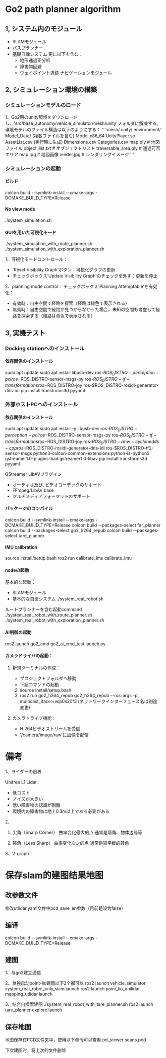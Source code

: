 # Go2 path planner algorithm

## 1, システム内のモジュール
- SLAMモジュール
- パスプランナー
- 基礎自律システム
  更に以下を含む：
  - 地形通過正分析
  - 障害物回避
  - ウェイポイント追跡
ナビゲーションモジュール


## 2, シミュレーション環境の構築
### シミュレーションモデルのロード
   1、Go2用のunity環境をダウンロードし、'src/base_autonomy/vehicle_simulator/mesh/unity'フォルダに解凍する。
   環境モデルのファイル構造は以下のようにする：
   '''
   mesh/
      unity/
         environment/
               Model_Data/ (複数ファイルを含む)
               Model.x86_64
               UnityPlayer.so
               AssetList.csv (実行時に生成)
               Dimensions.csv
               Categories.csv
         map.ply                # 地図ファイル
         object_list.txt        # オブジェクトリスト
         traversable_area.ply   # 通過可否エリア
         map.jpg               # 地図画像
         render.jpg            # レンダリングイメージ
    '''

### シミュレーションの起動
#### ビルド
colcon build --symlink-install --cmake-args -DCMAKE_BUILD_TYPE=Release


#### No view mode
   ./system_simulation.sh

#### GUIを用いた可視化モード
   ./system_simulation_with_route_planner.sh
   ./system_simulation_with_exploration_planner.sh


   1、可視化モードコントロール：
   - 'Reset Visibility Graph'ボタン：可視化グラフの更新
   - チェックボックス'Update Visibility Graph'のチェックを外す：更新を停止

   2、planning mode control：
   チェックボックス'Planning Attemptable'を有効化：
   - 有効時：自由空間で経路を探索（経路は緑色で表示される）
   - 無効時：自由空間で経路が見つからなかった場合，未知の空間も考慮して経路を探索する（経路は青色で表示される）



## 3, 実機テスト
### Docking stationへのインストール
#### 依存関係のインストール

   sudo apt update
   sudo apt install libusb-dev ros-$ROS_DISTRO-perception-pcl ros-$ROS_DISTRO-sensor-msgs-py ros-$ROS_DISTRO-tf-transformations ros-$ROS_DISTRO-joy ros-$ROS_DISTRO-rosidl-generator-dds-idl
   pip install transforms3d pyyaml


### 外部ホストPCへのインストール
#### 依存関係のインストール

   sudo apt update
   sudo apt install -y libusb-dev ros-$ROS_DISTRO-perception-pcl ros-$ROS_DISTRO-sensor-msgs-py ros-$ROS_DISTRO-tf-transformations ros-$ROS_DISTRO-joy ros-$ROS_DISTRO-rmw-cyclonedds-cpp ros-$ROS_DISTRO-rosidl-generator-dds-idl ros-$ROS_DISTRO-tf2-sensor-msgs python3-colcon-common-extensions python-is-python3 gstreamer1.0-plugins-bad gstreamer1.0-libav
   pip install transforms3d pyyaml

   GStreamer LibAVプラグイン
   - オーディオ及び, ビデオコーデックのサポート
   - FFmpeg/LibAV base
   - マルチメディアフォーマットのサポート

#### パッケージのコンパイル
   colcon build --symlink-install --cmake-args -DCMAKE_BUILD_TYPE=Release
   colcon build --packages-select far_planner
   colcon build --packages-select go2_h264_repub
   colcon build --packages-select tare_planner

#### IMU calibration
   source install/setup.bash
   ros2 run calibrate_imu calibrate_imu

#### nodeの起動

   基本的な起動：
   - SLAMモジュール
   - 基本的な自律システム
   ./system_real_robot.sh

   ルートプランナーを含む起動command
   ./system_real_robot_with_route_planner.sh
   ./system_real_robot_with_exploration_planner.sh

#### AI制御の起動

ros2 launch go2_cmd go2_ai_cmd_test.launch.py



#### カメラドライバの起動：
   1. 新規ターミナルの作成：
      - プロジェクトフォルダへ移動
      - 下記コマンドの起動
      2) source install/setup.bash
      3) ros2 run go2_h264_repub go2_h264_repub --ros-args -p multicast_iface:=wlp0s20f3
      (ネットワークインターフェース名は別途変更)
      

   2. カメラドライブ機能：
      - H.264ビデオストリームを受信
      - '/camera/image/raw'に画像を配信


# 備考
1、ライダーの限界

Unitree L1 Lidar：
- 低コスト
- ノイズが大きい
- 低い障害物の認識が困難
- 環境内の障害物は地上0.3m以上である必要がある



2、
   1. 尖角（Sharp Corner）
   曲率变化最大的点
   通常是墙角、物体边缘等

   2. 钝角（Less Sharp）
   曲率变化次之的点
   通常是较平缓的转角

3、V-graph



# 保存slam的建图结果地图

## 改参数文件
   修改utlidar.yaml文件中pcd_save_en参数（目前是设为false）
## 编译
   colcon build --symlink-install --cmake-args -DCMAKE_BUILD_TYPE=Release 
## 建图
   1、与go2建立通信

   2、单独启动point-lio建图以下2个都可以
      ros2 launch vehicle_simulator system_real_robot_only_slam.launch
      ros2 launch point_lio_unilidar mapping_utlidar.launch 

   3、结合自探索建图
      ./system_real_robot_with_tare_planner.sh
      ros2 launch tare_planner explore.launch

## 保存地图
   地图保存在PCD文件夹中，使用以下命令可以查看
   pcl_viewer scans.pcd 

   下次建图时，将上次的文件删除

